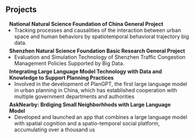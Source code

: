 ## Projects

<h4 style="margin:0 10px 0;">National Natural Science Foundation of China General Project</h4>

<ul style="margin:0 0 5px;">
  <li><autocolor>Tracking processes and causalities of the interaction between urban space and human behaviors by spatiotemporal behavioral trajectory big data.</autocolor></li>
</ul>

<h4 style="margin:0 10px 0;">Shenzhen Natural Science Foundation Basic Research General Project</h4>

<ul style="margin:0 0 5px;">
  <li><autocolor>Evaluation and Simulation Technology of Shenzhen Traffic Congestion Management Policies Supported by Big Data.</autocolor></li>
</ul>

<h4 style="margin:0 10px 0;">Integrating Large Language Model Technology with Data and Knowledge to Support Planning Practices</h4>

<ul style="margin:0 0 5px;">
  <li><autocolor>Involved in the development of PlanGPT, the first large language model in urban planning in China, which has established cooperation with multiple government departments and authorities</autocolor></li>
</ul>

<h4 style="margin:0 10px 0;">AskNearby: Brdiging Small Neighborhhods with Large Language Model</h4>

<ul style="margin:0 0 20px;">
  <li><autocolor>Developed and launched an app that combines a large language model with spatial cognition and a spatio-temporal social platform, accumulating over a thousand us</autocolor></li>
</ul>
